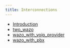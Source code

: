 ```yaml
---
title: Interconnections
---
```


- [Introduction](/uc-doc/administration/interconnections/introduction)
- [two_wazo](/uc-doc/administration/interconnections/two_wazo)
- [wazo_with_voip_provider](/uc-doc/administration/interconnections/wazo_with_voip_provider)
- [wazo_with_pbx](/uc-doc/administration/interconnections/wazo_with_pbx)